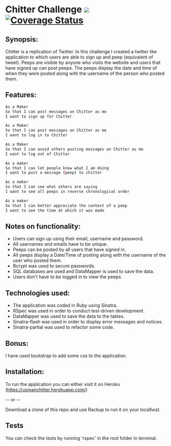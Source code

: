 Chitter Challenge    		          ![](https://travis-ci.org/UsmanJ/chitter-challenge.svg?branch=master)   [![Coverage Status](https://coveralls.io/repos/UsmanJ/chitter-challenge/badge.svg?branch=master&service=github)](https://coveralls.io/github/UsmanJ/chitter-challenge?branch=master)
=================


Synopsis:
-------

Chitter is a replication of Twitter. In this challenge I created a twitter like application to which users are able to sign up and peep (equivalent of tweet). Peeps are visible by anyone who visits the website and users that have signed up can post peeps. The peeps display the date and time of when they were posted along with the username of the person who posted them.

Features:
-------

```sh
As a Maker
So that I can post messages on Chitter as me
I want to sign up for Chitter

As a Maker
So that I can post messages on Chitter as me
I want to log in to Chitter

As a Maker
So that I can avoid others posting messages on Chitter as me
I want to log out of Chitter

As a maker
So that I can let people know what I am doing  
I want to post a message (peep) to chitter

As a maker
So that I can see what others are saying  
I want to see all peeps in reverse chronological order

As a maker
So that I can better appreciate the context of a peep
I want to see the time at which it was made
```

Notes on functionality:
------
* Users can sign up using their email, username and password.
* All usernames and emails have to be unique.
* Peeps can be posted by all users that have signed in.
* All peeps display a Date/Time of posting along with the username of the user who posted them.
* Bcrypt was used to secure passwords.
* SQL databases are used and DataMapper is used to save the data.
* Users don't have to be logged in to view the peeps.


Technologies used:
------
* The application was coded in Ruby using Sinatra.
* RSpec was used in order to conduct test-driven development.
* DataMapper was used to save the data to the tables.
* Sinatra-flash was used in order to display error messages and notices.
* Sinatra-partial was used to refactor some code.


Bonus:
-----

I have used bootstrap to add some css to the application.


Installation:
------

To run the application you can either visit it on Heroku (https://usmanchitter.herokuapp.com/)

-- or --

Download a clone of this repo and use Rackup to run it on your localhost.


Tests
------

You can check the tests by running 'rspec' in the root folder in terminal.
